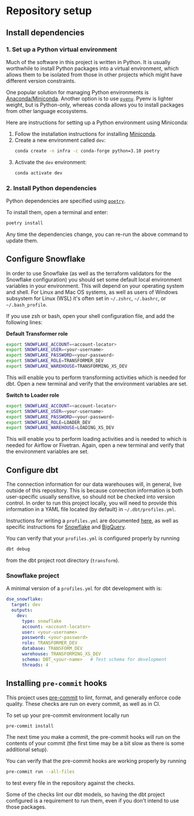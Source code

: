 # Repository setup

## Install dependencies

### 1. Set up a Python virtual environment

Much of the software in this project is written in Python.
It is usually worthwhile to install Python packages into a virtual environment,
which allows them to be isolated from those in other projects which might have different version constraints.

One popular solution for managing Python environments is [Anaconda/Miniconda](https://docs.conda.io/en/latest/miniconda.html).
Another option is to use [`pyenv`](https://github.com/pyenv/pyenv).
Pyenv is lighter weight, but is Python-only, whereas conda allows you to install packages from other language ecosystems.

Here are instructions for setting up a Python environment using Miniconda:

1. Follow the installation instructions for installing [Miniconda](https://docs.conda.io/en/latest/miniconda.html#system-requirements).
1. Create a new environment called `dev`:
   ```bash
   conda create -n infra -c conda-forge python=3.10 poetry
   ```
1. Activate the `dev` environment:
   ```bash
   conda activate dev
   ```

### 2. Install Python dependencies

Python dependencies are specified using [`poetry`](https://python-poetry.org/).

To install them, open a terminal and enter:

```bash
poetry install
```

Any time the dependencies change, you can re-run the above command to update them.

## Configure Snowflake

In order to use Snowflake (as well as the terraform validators for the Snowflake configuration)
you should set some default local environment variables in your environment.
This will depend on your operating system and shell. For Linux and Mac OS systems,
as well as users of Windows subsystem for Linux (WSL) it's often set in
`~/.zshrc`, `~/.bashrc`, or `~/.bash_profile`.

If you use zsh or bash, open your shell configuration file, and add the following lines:

**Default Transformer role**

```bash
export SNOWFLAKE_ACCOUNT=<account-locator>
export SNOWFLAKE_USER=<your-username>
export SNOWFLAKE_PASSWORD=<your-password>
export SNOWFLAKE_ROLE=TRANSFORMER_DEV
export SNOWFLAKE_WAREHOUSE=TRANSFORMING_XS_DEV
```

This will enable you to perform transforming activities which is needed for dbt.
Open a new terminal and verify that the environment variables are set.

**Switch to Loader role**

```bash
export SNOWFLAKE_ACCOUNT=<account-locator>
export SNOWFLAKE_USER=<your-username>
export SNOWFLAKE_PASSWORD=<your-password>
export SNOWFLAKE_ROLE=LOADER_DEV
export SNOWFLAKE_WAREHOUSE=LOADING_XS_DEV
```

This will enable you to perform loading activities and is needed to which is needed for Airflow or Fivetran.
Again, open a new terminal and verify that the environment variables are set.

## Configure dbt

The connection information for our data warehouses will,
in general, live outside of this repository.
This is because connection information is both user-specific usually sensitive,
so should not be checked into version control.
In order to run this project locally, you will need to provide this information
in a YAML file located (by default) in `~/.dbt/profiles.yml`.

Instructions for writing a `profiles.yml` are documented
[here](https://docs.getdbt.com/docs/get-started/connection-profiles),
as well as specific instructions for
[Snowflake](https://docs.getdbt.com/reference/warehouse-setups/snowflake-setup)
and [BigQuery](https://docs.getdbt.com/reference/warehouse-setups/bigquery-setup).

You can verify that your `profiles.yml` is configured properly by running

```bash
dbt debug
```

from the dbt project root directory (`transform`).

### Snowflake project

A minimal version of a `profiles.yml` for dbt development with is:

```yml
dse_snowflake:
  target: dev
  outputs:
    dev:
      type: snowflake
      account: <account-locator>
      user: <your-username>
      password: <your-password>
      role: TRANSFORMER_DEV
      database: TRANSFORM_DEV
      warehouse: TRANSFORMING_XS_DEV
      schema: DBT_<your-name>   # Test schema for development
      threads: 4
```



## Installing `pre-commit` hooks

This project uses [pre-commit](https://pre-commit.com/) to lint, format,
and generally enforce code quality. These checks are run on every commit,
as well as in CI.

To set up your pre-commit environment locally run

```bash
pre-commit install
```

The next time you make a commit, the pre-commit hooks will run on the contents of your commit
(the first time may be a bit slow as there is some additional setup).

You can verify that the pre-commit hooks are working properly by running

```bash
pre-commit run --all-files
```
to test every file in the repository against the checks.

Some of the checks lint our dbt models,
so having the dbt project configured is a requirement to run them,
even if you don't intend to use those packages.
